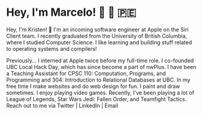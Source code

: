 # Hey, I'm Marcelo! 👋 🙋 🇵🇪

Hey, I'm Kristen! 👋
I'm an incoming software engineer at Apple on the Siri Client team. I recently graduated from the University of British Columbia, where I studied Computer Science. I like learning and building stuff related to operating systems and compilers!

Previously...
I interned at Apple twice before my full-time role.
I co-founded UBC Local Hack Day, which has since become a part of nwPlus.
I have been a Teaching Assistant for CPSC 110: Computation, Programs, and Programming and 304: Introduction to Relational Databases at UBC.
In my free time
I make websites and do web design for fun.
I paint and draw sometimes.
I enjoy playing video games. Recently, I've been playing a lot of League of Legends, Star Wars Jedi: Fallen Order, and Teamfight Tactics.
Reach out to me via
Twitter | LinkedIn | Email

